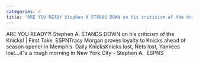 ```yaml
---
categories: d
title: "ARE YOU READY Stephen A STANDS DOWN on his criticism of the Knicks  First Take  ESPN"
---
```

ARE YOU READY?! Stephen A. STANDS DOWN on his criticism of the Knicks! | First Take&nbsp;&nbsp;ESPNTracy Morgan proves loyalty to Knicks ahead of season opener in Memphis&nbsp;&nbsp;Daily KnicksKnicks lost, Nets lost, Yankees lost...it"s a rough morning in New York City - Stephen A.&nbsp;&nbsp;ESPNS